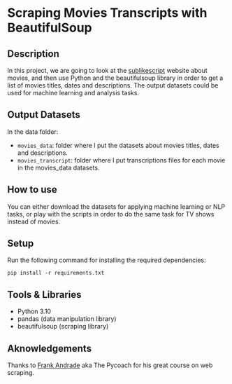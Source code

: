 # Scraping Movies Transcripts with BeautifulSoup

## Description

In this project, we are going to look at the [sublikescript](https://subslikescript.com/) website about movies, and then use Python and the beautifulsoup library in order to get a list of movies titles, dates and descriptions. The output datasets could be used for machine learning and analysis tasks.

## Output Datasets

In the data folder:

- `movies_data`: folder where I put the datasets about movies titles, dates and descriptions.
- `movies_transcript`: folder where I put transcriptions files for each movie in the movies_data datasets.

## How to use

You can either download the datasets for applying machine learning or NLP tasks, or play with the scripts in order to do the same task for TV shows instead of movies.

## Setup

Run the following command for installing the required dependencies:

`pip install -r requirements.txt`

## Tools & Libraries

- Python 3.10
- pandas (data manipulation library)
- beautifulsoup (scraping library)

## Aknowledgements

Thanks to [Frank Andrade](https://www.udemy.com/user/frank-andrade-13/) aka The Pycoach for his great course on web scraping.

